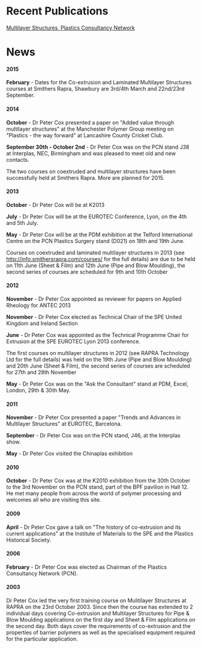 Recent Publications
===================

[Multilayer Structures, Plastics Consultancy Network](http://www.pcn.org/Technical%20Notes%20-%20Multi-Layer%20Structures.html)

News
====

#### 2015


**February** - Dates for the Co-extrusion and Laminated Multilayer Structures courses at Smithers Rapra, Shawbury are 3rd/4th March and 22nd/23rd September.

#### 2014

**October** - Dr Peter Cox presented a paper on "Added value through multilayer structures" at the Manchester Polymer Group meeting on "Plastics - the way forward"  at Lancashire County Cricket Club.

**September 30th - October 2nd** - Dr Peter Cox was on the PCN stand J38 at Interplas, NEC, Birmingham and was pleased to meet old and new contacts.

The two courses on coextruded and multilayer structures have been successfully held at Smithers Rapra. More are planned for 2015.

#### 2013

**October** - Dr Peter Cox will be at K2013

**July** - Dr Peter Cox will be at the EUROTEC Conference, Lyon, on the 4th and 5th July.

**May** - Dr Peter Cox will be at the PDM exhibition at the Telford International Centre on the PCN Plastics Surgery stand (D021) on 18th and 19th June.

Courses on coextruded and laminated multilayer structures in 2013 (see http://info.smithersrapra.com/courses/ for the full details) are due to be held on 11th June (Sheet & Film) and 12th June (Pipe and Blow Moulding), the second series of courses are scheduled for 9th and 10th October

#### 2012

**November** - Dr Peter Cox appointed as reviewer for papers on Applied Rheology for ANTEC 2013

**November** - Dr Peter Cox elected as Technical Chair of the SPE United Kingdom and Ireland Section

**June** - Dr Peter Cox was appointed as the Technical Programme Chair for Extrusion at the SPE EUROTEC Lyon 2013 conference.

The first courses on multilayer structures in 2012 (see RAPRA Technology Ltd for the full details) was held on the 19th June (Pipe and Blow Moulding) and 20th June (Sheet & Film), the second series of courses are scheduled for 27th and 28th November

**May** - Dr Peter Cox was on the "Ask the Consultant" stand at PDM, Excel, London, 29th & 30th May.

#### 2011

**November** - Dr Peter Cox presented a paper "Trends and Advances in Multilayer Structures" at EUROTEC, Barcelona.

**September** - Dr Peter Cox was on the PCN stand, J46, at the Interplas show.

**May** - Dr Peter Cox visited the Chinaplas exhibition

#### 2010

**October** - Dr Peter Cox was at the K2010 exhibition from the 30th October to the 3rd November on the PCN stand, part of the BPF pavilion in Hall 12. He met many people from across the world of polymer processing and welcomes all who are visiting this site.

#### 2009

**April** - Dr Peter Cox gave a talk on "The history of co-extrusion and its current applications" at the Institute of Materials to the SPE and the Plastics Historical Society.

#### 2006

**February** - Dr Peter Cox was elected as Chairman of the Plastics Consultancy Network (PCN).

#### 2003

Dr Peter Cox led the very first training course on Mulitilayer Structures at RAPRA on the 23rd October 2003. Since then the course has extended to 2 individual days covering Co-extrusion and Multilayer Structures for Pipe & Blow Moulding applications on the first day and Sheet & Film applications on the second day. Both days cover the requirements of co-extrusion and the properties of barrier polymers as well as the specialised equipment required for the particular application.

